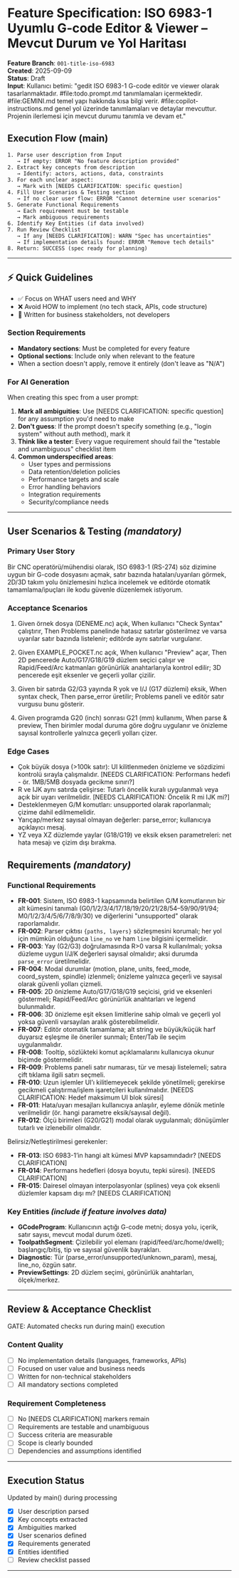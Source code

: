 # Feature Specification: ISO 6983-1 Uyumlu G‑code Editor & Viewer – Mevcut Durum ve Yol Haritası

**Feature Branch**: `001-title-iso-6983`  
**Created**: 2025-09-09  
**Status**: Draft  
**Input**: Kullanıcı betimi: "gedit ISO 6983-1 G-code editör ve viewer olarak tasarlanmaktadır. #file:todo.prompt.md tanımlamaları içermektedir. #file:GEMINI.md temel yapı hakkında kısa bilgi verir. #file:copilot-instructions.md genel yol üzerinde tanımlamaları ve detaylar mevcuttur. Projenin ilerlemesi için mevcut durumu tanımla ve devam et."

## Execution Flow (main)
```
1. Parse user description from Input
   → If empty: ERROR "No feature description provided"
2. Extract key concepts from description
   → Identify: actors, actions, data, constraints
3. For each unclear aspect:
   → Mark with [NEEDS CLARIFICATION: specific question]
4. Fill User Scenarios & Testing section
   → If no clear user flow: ERROR "Cannot determine user scenarios"
5. Generate Functional Requirements
   → Each requirement must be testable
   → Mark ambiguous requirements
6. Identify Key Entities (if data involved)
7. Run Review Checklist
   → If any [NEEDS CLARIFICATION]: WARN "Spec has uncertainties"
   → If implementation details found: ERROR "Remove tech details"
8. Return: SUCCESS (spec ready for planning)
```

---

## ⚡ Quick Guidelines
- ✅ Focus on WHAT users need and WHY
- ❌ Avoid HOW to implement (no tech stack, APIs, code structure)
- 👥 Written for business stakeholders, not developers

### Section Requirements
- **Mandatory sections**: Must be completed for every feature
- **Optional sections**: Include only when relevant to the feature
- When a section doesn't apply, remove it entirely (don't leave as "N/A")

### For AI Generation
When creating this spec from a user prompt:
1. **Mark all ambiguities**: Use [NEEDS CLARIFICATION: specific question] for any assumption you'd need to make
2. **Don't guess**: If the prompt doesn't specify something (e.g., "login system" without auth method), mark it
3. **Think like a tester**: Every vague requirement should fail the "testable and unambiguous" checklist item
4. **Common underspecified areas**:
   - User types and permissions
   - Data retention/deletion policies  
   - Performance targets and scale
   - Error handling behaviors
   - Integration requirements
   - Security/compliance needs

---

## User Scenarios & Testing *(mandatory)*

### Primary User Story
Bir CNC operatörü/mühendisi olarak, ISO 6983-1 (RS-274) söz dizimine uygun bir G-code dosyasını açmak, satır bazında hataları/uyarıları görmek, 2D/3D takım yolu önizlemesini hızlıca incelemek ve editörde otomatik tamamlama/ipuçları ile kodu güvenle düzenlemek istiyorum.

### Acceptance Scenarios

1. Given örnek dosya (DENEME.nc) açık, When kullanıcı "Check Syntax" çalıştırır, Then Problems panelinde hatasız satırlar gösterilmez ve varsa uyarılar satır bazında listelenir; editörde aynı satırlar vurgulanır.

2. Given EXAMPLE_POCKET.nc açık, When kullanıcı "Preview" açar, Then 2D pencerede Auto/G17/G18/G19 düzlem seçici çalışır ve Rapid/Feed/Arc katmanları görünürlük anahtarlarıyla kontrol edilir; 3D pencerede eşit eksenler ve geçerli yollar çizilir.

3. Given bir satırda G2/G3 yayında R yok ve I/J (G17 düzlemi) eksik, When syntax check, Then parse_error üretilir; Problems paneli ve editör satır vurgusu bunu gösterir.

4. Given programda G20 (inch) sonrası G21 (mm) kullanımı, When parse & preview, Then birimler modal duruma göre doğru uygulanır ve önizleme sayısal kontrollerle yalnızca geçerli yolları çizer.

### Edge Cases

- Çok büyük dosya (>100k satır): UI kilitlenmeden önizleme ve sözdizimi kontrolü sırayla çalışmalıdır. [NEEDS CLARIFICATION: Performans hedefi - ör. 1MB/5MB dosyada gecikme sınırı?]
- R ve IJK aynı satırda çelişirse: Tutarlı öncelik kuralı uygulanmalı veya açık bir uyarı verilmelidir. [NEEDS CLARIFICATION: Öncelik R mi IJK mi?]
- Desteklenmeyen G/M komutları: unsupported olarak raporlanmalı; çizime dahil edilmemelidir.
- Yarıçap/merkez sayısal olmayan değerler: parse_error; kullanıcıya açıklayıcı mesaj.
- YZ veya XZ düzlemde yaylar (G18/G19) ve eksik eksen parametreleri: net hata mesajı ve çizim dışı bırakma.

## Requirements *(mandatory)*

### Functional Requirements

- **FR-001**: Sistem, ISO 6983-1 kapsamında belirtilen G/M komutlarının bir alt kümesini tanımalı (G0/1/2/3/4/17/18/19/20/21/28/54–59/90/91/94; M0/1/2/3/4/5/6/7/8/9/30) ve diğerlerini "unsupported" olarak raporlamalıdır.
- **FR-002**: Parser çıktısı `{paths, layers}` sözleşmesini korumalı; her yol için mümkün olduğunca `line_no` ve ham `line` bilgisini içermelidir.
- **FR-003**: Yay (G2/G3) doğrulamasında R>0 varsa R kullanılmalı; yoksa düzleme uygun I/J/K değerleri sayısal olmalıdır; aksi durumda `parse_error` üretilmelidir.
- **FR-004**: Modal durumlar (motion, plane, units, feed_mode, coord_system, spindle) izlenmeli; önizleme yalnızca geçerli ve sayısal olarak güvenli yolları çizmeli.
- **FR-005**: 2D önizleme Auto/G17/G18/G19 seçicisi, grid ve eksenleri göstermeli; Rapid/Feed/Arc görünürlük anahtarları ve legend bulunmalıdır.
- **FR-006**: 3D önizleme eşit eksen limitlerine sahip olmalı ve geçerli yol yoksa güvenli varsayılan aralık gösterebilmelidir.
- **FR-007**: Editör otomatik tamamlama; alt string ve büyük/küçük harf duyarsız eşleşme ile öneriler sunmalı; Enter/Tab ile seçim uygulanmalıdır.
- **FR-008**: Tooltip, sözlükteki komut açıklamalarını kullanıcıya okunur biçimde göstermelidir.
- **FR-009**: Problems paneli satır numarası, tür ve mesajı listelemeli; satıra çift tıklama ilgili satırı seçmeli.
- **FR-010**: Uzun işlemler UI’ı kilitlemeyecek şekilde yönetilmeli; gerekirse gecikmeli çalıştırma/işlem işaretçileri kullanılmalıdır. [NEEDS CLARIFICATION: Hedef maksimum UI blok süresi]
- **FR-011**: Hata/uyarı mesajları kullanıcıya anlaşılır, eyleme dönük metinle verilmelidir (ör. hangi parametre eksik/sayısal değil).
- **FR-012**: Ölçü birimleri (G20/G21) modal olarak uygulanmalı; dönüşümler tutarlı ve izlenebilir olmalıdır.


Belirsiz/Netleştirilmesi gerekenler:
- **FR-013**: ISO 6983-1’in hangi alt kümesi MVP kapsamındadır? [NEEDS CLARIFICATION]
- **FR-014**: Performans hedefleri (dosya boyutu, tepki süresi). [NEEDS CLARIFICATION]
- **FR-015**: Dairesel olmayan interpolasyonlar (splines) veya çok eksenli düzlemler kapsam dışı mı? [NEEDS CLARIFICATION]

### Key Entities *(include if feature involves data)*

- **GCodeProgram**: Kullanıcının açtığı G-code metni; dosya yolu, içerik, satır sayısı, mevcut modal durum özeti.
- **ToolpathSegment**: Çizilebilir yol elemanı (rapid/feed/arc/home/dwell); başlangıç/bitiş, tip ve sayısal güvenlik bayrakları.
- **Diagnostic**: Tür (parse_error/unsupported/unknown_param), mesaj, line_no, özgün satır.
- **PreviewSettings**: 2D düzlem seçimi, görünürlük anahtarları, ölçek/merkez.

---

## Review & Acceptance Checklist

GATE: Automated checks run during main() execution

### Content Quality
- [ ] No implementation details (languages, frameworks, APIs)
- [ ] Focused on user value and business needs
- [ ] Written for non-technical stakeholders
- [ ] All mandatory sections completed

### Requirement Completeness
- [ ] No [NEEDS CLARIFICATION] markers remain
- [ ] Requirements are testable and unambiguous  
- [ ] Success criteria are measurable
- [ ] Scope is clearly bounded
- [ ] Dependencies and assumptions identified

---

## Execution Status

Updated by main() during processing

- [x] User description parsed
- [x] Key concepts extracted
- [x] Ambiguities marked
- [x] User scenarios defined
- [x] Requirements generated
- [x] Entities identified
- [ ] Review checklist passed

---
